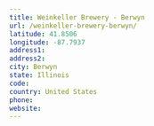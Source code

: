 ```yaml
---
title: Weinkeller Brewery - Berwyn
url: /weinkeller-brewery-berwyn/
latitude: 41.8506
longitude: -87.7937
address1: 
address2: 
city: Berwyn
state: Illinois
code: 
country: United States
phone: 
website: 
---
```


